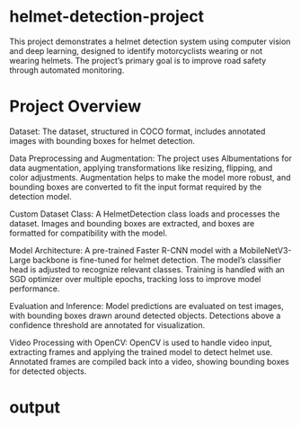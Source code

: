 # helmet-detection-project

This project demonstrates a helmet detection system using computer vision and deep learning, designed to identify motorcyclists wearing or not wearing helmets. The project’s primary goal is to improve road safety through automated monitoring.

# Project Overview

Dataset: The dataset, structured in COCO format, includes annotated images with bounding boxes for helmet detection.

Data Preprocessing and Augmentation:
The project uses Albumentations for data augmentation, applying transformations like resizing, flipping, and color adjustments.
Augmentation helps to make the model more robust, and bounding boxes are converted to fit the input format required by the detection model.

Custom Dataset Class:
A HelmetDetection class loads and processes the dataset.
Images and bounding boxes are extracted, and boxes are formatted for compatibility with the model.

Model Architecture:
A pre-trained Faster R-CNN model with a MobileNetV3-Large backbone is fine-tuned for helmet detection. The model’s classifier head is adjusted to recognize relevant classes.
Training is handled with an SGD optimizer over multiple epochs, tracking loss to improve model performance.

Evaluation and Inference:
Model predictions are evaluated on test images, with bounding boxes drawn around detected objects.
Detections above a confidence threshold are annotated for visualization.

Video Processing with OpenCV:
OpenCV is used to handle video input, extracting frames and applying the trained model to detect helmet use.
Annotated frames are compiled back into a video, showing bounding boxes for detected objects.

# output 
